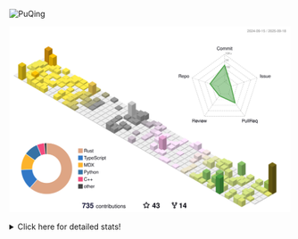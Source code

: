 ![PuQing](https://user-images.githubusercontent.com/27223114/171565019-9a56fae6-b08b-421f-99db-7e830da42371.png)

![](./profile-3d-contrib/profile-season-animate.svg)

<details>
<summary>Click here for detailed stats!</summary>

<!--START_SECTION:waka-->
![Lines of code](https://img.shields.io/badge/From%20Hello%20World%20I%27ve%20Written-2.7%20million%20lines%20of%20code-blue)

**🐱 My GitHub Data** 

> 📦 455.8 kB Used in GitHub's Storage 
 > 
> 🏆 494 Contributions in the Year 2025
 > 
> 🚫 Not Opted to Hire
 > 
> 📜 35 Public Repositories 
 > 
> 🔑 35 Private Repositories 
 > 
**I'm an Early 🐤** 

```text
🌞 Morning                1006 commits        ██░░░░░░░░░░░░░░░░░░░░░░░   09.39 % 
🌆 Daytime                4623 commits        ███████████░░░░░░░░░░░░░░   43.13 % 
🌃 Evening                2885 commits        ███████░░░░░░░░░░░░░░░░░░   26.92 % 
🌙 Night                  2204 commits        █████░░░░░░░░░░░░░░░░░░░░   20.56 % 
```


📊 **This Week I Spent My Time On** 

```text
💬 Programming Languages: 
Swift                    12 hrs 18 mins      █████████████░░░░░░░░░░░░   53.55 % 
Python                   5 hrs 6 mins        ██████░░░░░░░░░░░░░░░░░░░   22.21 % 
Rust                     3 hrs 59 mins       ████░░░░░░░░░░░░░░░░░░░░░   17.35 % 
Markdown                 35 mins             █░░░░░░░░░░░░░░░░░░░░░░░░   02.61 % 
JSON                     34 mins             █░░░░░░░░░░░░░░░░░░░░░░░░   02.50 % 

🔥 Editors: 
VS Code                  22 hrs 55 mins      █████████████████████████   99.76 % 
Obsidian                 3 mins              ░░░░░░░░░░░░░░░░░░░░░░░░░   00.24 % 

💻 Operating System: 
Mac                      12 hrs 37 mins      ██████████████░░░░░░░░░░░   54.96 % 
Linux                    6 hrs 21 mins       ███████░░░░░░░░░░░░░░░░░░   27.65 % 
WSL                      3 hrs 59 mins       ████░░░░░░░░░░░░░░░░░░░░░   17.39 % 
```


<!--END_SECTION:waka-->
</details>
